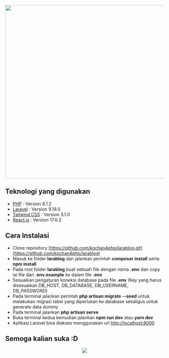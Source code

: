 <p align="center"><a href="https://laravel.com" target="_blank"><img src="https://raw.githubusercontent.com/laravel/art/master/logo-lockup/5%20SVG/2%20CMYK/1%20Full%20Color/laravel-logolockup-cmyk-red.svg" width="550"></a></p>

## Teknologi yang digunakan

- [PHP](https://php.net) : Version 8.1.2
- [Laravel](https://laravel.com) : Version 9.19.0
- [Tailwind CSS](https://tailwindcss.com) : Version 3.1.0
- [React.js](https://reactjs.org) : Version 17.0.2

## Cara Instalasi

- Clone repository [https://github.com/kochan4php/larablog.git](https://github.com/kochan4php/larablog)
- Masuk ke folder **larablog** dan jalankan perintah **composer install** serta **npm install**
- Pada root folder **larablog** buat sebuah file dengan nama **.env** dan copy isi file dari **.env.example** ke dalam file **.env**
- Sesuaikan pengaturan koneksi database pada file **.env** (Key yang harus disesuaikan DB_HOST, DB_DATABASE, DB_USERNAME, DB_PASSWORD)
- Pada terminal jalankan perintah **php artisan migrate --seed** untuk melakukan migrasi tabel yang diperlukan ke database sekaligus untuk generate data dummy
- Pada terminal jalankan **php artisan serve**
- Buka terminal kedua kemudian jalankan **npm run dev** atau **yarn dev**
- Aplikasi Laravel bisa diakses menggunakan url [http://localhost:8000](http://localhost:8000)

## Semoga kalian suka :D

<p align="center">
<img src="https://user-images.githubusercontent.com/69864986/179020715-d4d9fa7a-6ee9-48fe-a388-5185b96ae909.gif">
</p>
